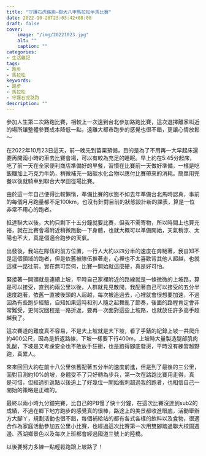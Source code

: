 ```yaml
---
title: "守護石虎路跑—聯大八甲馬拉松半馬比賽"
date: 2022-10-28T23:03:42+08:00
draft: false
cover:
    image: "/img/20221023.jpg"
    alt: ""
    caption: ""
categories: 
- 生活雜記 
tags: 
- 跑步
- 馬拉松
keywords:
- 跑步
- 馬拉松
- 守護石虎路跑
description: ""
---
```

參加人生第二次路跑比賽，相較上一次遠到台北參加路跑比賽，這次選擇離家叫近的場所讓整體參賽成本降低一點，遠離大都市跑步的感覺也很不錯，更讓心情放鬆～

在2022年10月23日這天，前一晚先到苗栗預備，目的是為了不用再一大早起床還要再開兩小時的車去比賽會場，可以有較為充足的睡眠。早上約在5:45分起床，吃了前一天在全家便利商店準備好的早餐，習慣在比賽前一天做好準備，一樣是吃飯糰加上巧克力牛奶，稍微補充一點碳水化合物以應付比賽帶來的消耗。簡單用完餐以後就騎車到聯合大學田徑場比賽。

由於這一年自己便得比較懶惰，準備比賽的狀態不如去年準備台北馬時認真，事前的每個月月跑量都不足100km，也沒有針對目前的狀態設計新的課表，算是一位非常不用心的跑者。

抵達聯大以後，大約只剩下十五分鐘就要比賽，但我不需寄物，所以時間上也算充裕，就在比賽會場附近稍微跑動一下身體，也就大概可以準備開始，天氣稍涼、太陽也不大，真是個適合跑步的天氣。

出發後，我站在隊伍的前方位置，一行人大約以四分半的速度在奔馳著，我自知不是這個領域的跑者，但是依舊被隊伍推著走，心裡也不太喜歡背其他人超越，也就這樣一路往前，實在無可奈何，比賽一開始就這麼硬，真是好可怕。

緊接著一開頭就是連續上坡，平時自己家裡附近的路線就是一條微微的上坡路，算是可以接受，直到約兩公里以後，人群就見見散開，我配著自己可以接受的五分半速度跑著，依舊一直被後頭的人超越，每次被追過去，心裡就會很想要加速，不過因為有些跑步經驗，自知如果這時和別人隨之起舞亂了節奏，後面的路程肯定會非常難受，更何況回程是一路折返，要再一次面對這些上坡路，也就放任許多高手超越我了。

這次賽道的難度真不容易，不是大上坡就是大下坡，看了手錶的紀錄上坡一共爬升約400公尺，因為是折返路線，下坡一樣要下行400m，上坡時大量製造腿部肌肉乳酸，下坡是又考慮安全也不敢放手狂衝，也是跑得腳底發燙，平時沒有練習越野跑，真累人。

來來回回大約在前十八公里依舊配著五分半的速度前進，但是到了最後的三公里，面對目測約10%的坡，身體受不了只好轉為步兵，第一次在路跑比賽用走得，真是可惜，但經過折返點以後追上了好幾位一開始衝刺超過我的跑者，也相信自己一開始的策略是正確的。

最終以兩小時九分鐘完賽，比自己的PB慢了快十分鐘，在這次比賽沒達到sub2的成績，不過在鄉下地方跑步的感覺真的很棒，路途上的美景都收進眼底，活動舉辦方大腳ㄚ，規劃活動也很不錯，每個補給站的都有各式各樣的飲料以及食物，很適合作為家庭活動參加五公里小比賽，也經過這次比賽第一次用雙腳踏過聯大校園週邊、西湖鄉景色以及每次上班都會經過國道三號上的陸橋。

以後要努力多練一點輕鬆跑跟上坡路了！
